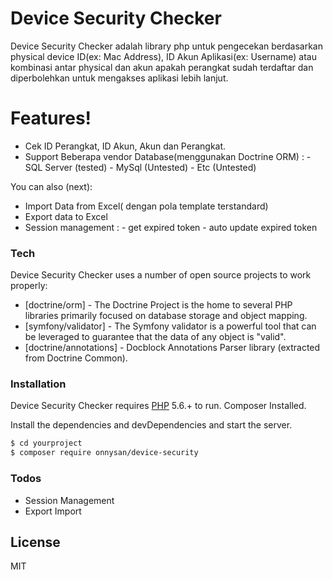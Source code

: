 # Device Security Checker

Device Security Checker adalah library php untuk pengecekan berdasarkan physical device ID(ex: Mac Address), ID Akun Aplikasi(ex: Username) atau kombinasi antar physical dan akun apakah perangkat sudah terdaftar dan diperbolehkan untuk mengakses aplikasi lebih lanjut.

# Features!

  - Cek ID Perangkat, ID Akun, Akun dan Perangkat.
  - Support Beberapa vendor Database(menggunakan Doctrine ORM) : 
        - SQL Server (tested)
        - MySql (Untested)
        - Etc (Untested)


You can also (next):
  - Import Data from Excel( dengan pola template terstandard)
  - Export data to Excel
  - Session management : 
        - get expired token
        - auto update expired token

### Tech

Device Security Checker uses a number of open source projects to work properly:

* [doctrine/orm] - The Doctrine Project is the home to several PHP libraries primarily focused on database storage and object mapping.
* [symfony/validator] - The Symfony validator is a powerful tool that can be leveraged to guarantee that the data of any object is "valid".
* [doctrine/annotations] - Docblock Annotations Parser library (extracted from Doctrine Common).

### Installation

Device Security Checker requires [PHP](https://php.net/) 5.6.+ to run.
Composer Installed.

Install the dependencies and devDependencies and start the server.

```sh
$ cd yourproject
$ composer require onnysan/device-security 
```

### Todos

 - Session Management
 - Export Import

License
----

MIT
